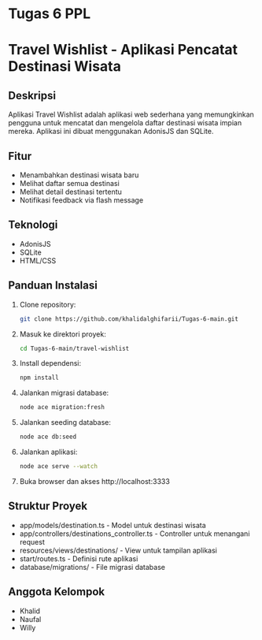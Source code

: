 # Tugas 6 PPL

# Travel Wishlist - Aplikasi Pencatat Destinasi Wisata

## Deskripsi

Aplikasi Travel Wishlist adalah aplikasi web sederhana yang memungkinkan pengguna untuk mencatat dan mengelola daftar destinasi wisata impian mereka. Aplikasi ini dibuat menggunakan AdonisJS dan SQLite.

## Fitur

-   Menambahkan destinasi wisata baru
-   Melihat daftar semua destinasi
-   Melihat detail destinasi tertentu
-   Notifikasi feedback via flash message

## Teknologi

-   AdonisJS
-   SQLite
-   HTML/CSS

## Panduan Instalasi

1. Clone repository:

    ```bash
    git clone https://github.com/khalidalghifarii/Tugas-6-main.git
    ```

2. Masuk ke direktori proyek:

    ```bash
    cd Tugas-6-main/travel-wishlist
    ```

3. Install dependensi:

    ```bash
    npm install
    ```

4. Jalankan migrasi database:

    ```bash
    node ace migration:fresh
    ```

5. Jalankan seeding database:

    ```bash
    node ace db:seed
    ```

6. Jalankan aplikasi:

    ```bash
    node ace serve --watch
    ```

7. Buka browser dan akses http://localhost:3333

## Struktur Proyek

-   app/models/destination.ts - Model untuk destinasi wisata
-   app/controllers/destinations_controller.ts - Controller untuk menangani request
-   resources/views/destinations/ - View untuk tampilan aplikasi
-   start/routes.ts - Definisi rute aplikasi
-   database/migrations/ - File migrasi database

## Anggota Kelompok

-   Khalid
-   Naufal
-   Willy
